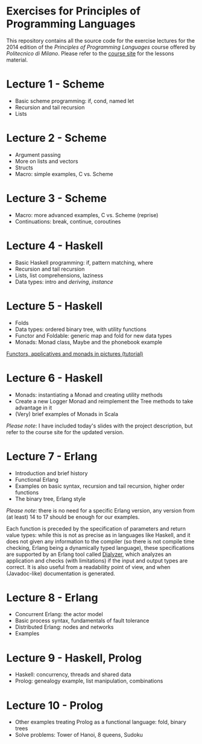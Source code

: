Exercises for Principles of Programming Languages
==========================

This repository contains all the source code for the exercise lectures for the 2014 edition of the *Principles of Programming Languages* course offered by *Politecnico di Milano*. Please refer to the [course site](http://home.deib.polimi.it/pradella/PL.html) for the lessons material.

# Lecture 1 - Scheme
* Basic scheme programming: if, cond, named let
* Recursion and tail recursion
* Lists

# Lecture 2 - Scheme
* Argument passing
* More on lists and vectors
* Structs
* Macro: simple examples, C vs. Scheme

# Lecture 3 - Scheme
* Macro: more advanced examples, C vs. Scheme (reprise)
* Continuations: break, continue, coroutines

# Lecture 4 - Haskell
* Basic Haskell programming: if, pattern matching, where
* Recursion and tail recursion
* Lists, list comprehensions, laziness
* Data types: intro and *deriving*, *instance*

# Lecture 5 - Haskell
* Folds
* Data types: ordered binary tree, with utility functions
* Functor and Foldable: generic map and fold for new data types
* Monads: Monad class, Maybe and the phonebook example

[Functors, applicatives and monads in pictures (tutorial)](http://adit.io/posts/2013-04-17-functors,_applicatives,_and_monads_in_pictures.html)

# Lecture 6 - Haskell
* Monads: instantiating a Monad and creating utility methods
* Create a new Logger Monad and reimplement the Tree methods to take advantage in it
* (Very) brief examples of Monads in Scala

*Please note*: I have included today's slides with the project description, but refer to the course site for the updated version.

# Lecture 7 - Erlang
* Introduction and brief history
* Functional Erlang
* Examples on basic syntax, recursion and tail recursion, higher order functions
* The binary tree, Erlang style

*Please note*: there is no need for a specific Erlang version, any version from (at least) 14 to 17 should be enough for our examples.

Each function is preceded by the specification of parameters and return value types: while this is not as precise as in languages like Haskell, and it does not given any information to the compiler (so there is not compile time checking, Erlang being a dynamically typed language), these specifications are supported by an Erlang tool called [Dialyzer](http://learnyousomeerlang.com/dialyzer), which analyzes an application and checks (with limitations) if the input and output types are correct. It is also useful from a readability point of view, and when (Javadoc-like) documentation is generated.

# Lecture 8 - Erlang
* Concurrent Erlang: the actor model
* Basic process syntax, fundamentals of fault tolerance
* Distributed Erlang: nodes and networks
* Examples

# Lecture 9 - Haskell, Prolog
* Haskell: concurrency, threads and shared data
* Prolog: genealogy example, list manipulation, combinations

# Lecture 10 - Prolog
* Other examples treating Prolog as a functional language: fold, binary trees
* Solve problems: Tower of Hanoi, 8 queens, Sudoku
